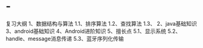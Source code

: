 # -
复习大纲
1、数据结构与算法
1.1、排序算法
1.2、查找算法
1.3、
2、java基础知识
3、android基础知识
4、Android进阶知识
5、擅长点
5.1、显示系统
5.2、handle、message消息传递
5.3、蓝牙序列化传输
